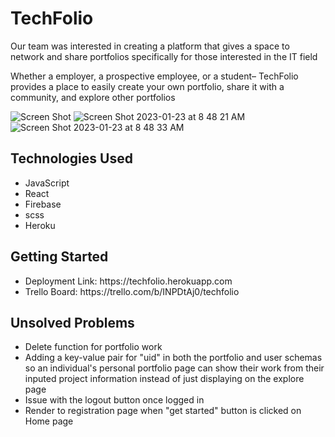 # TechFolio
<p>Our team was interested in creating a platform that gives a space to network and share portfolios specifically for those interested in the IT field</p>
<p>Whether a employer, a prospective employee, or a student– TechFolio provides a place to easily create your own portfolio, share it with a community, and explore other portfolios
</p>

![Screen Shot](https://user-images.githubusercontent.com/102608394/214055837-a3e62ca2-10d0-4976-8d4a-3ae0783a3ec4.png)
![Screen Shot 2023-01-23 at 8 48 21 AM](https://user-images.githubusercontent.com/102608394/214055853-8d4a5319-16f6-43f1-b187-59a4499dda31.png)
![Screen Shot 2023-01-23 at 8 48 33 AM](https://user-images.githubusercontent.com/102608394/214055864-0897b5ae-4fec-41cd-8db2-56805ae186de.png)


<h2>Technologies Used</h2>
<ul>
<li>JavaScript</li>
<li>React</li>
<li>Firebase</li>
<li>scss</li>
<li>Heroku</li>
</ul>

<h2>Getting Started</h2>
<ul>
<li>Deployment Link: https://techfolio.herokuapp.com </li>
<li>Trello Board: https://trello.com/b/INPDtAj0/techfolio </li>
</ul>

<h2>Unsolved Problems</h2>
<ul>
<li>Delete function for portfolio work</li>
<li>Adding a key-value pair for "uid" in both the portfolio and user schemas so an individual's personal portfolio page can show their work from their inputed project information instead of just displaying on the explore page </li>
<li>Issue with the logout button once logged in </li>
<li>Render to registration page when "get started" button is clicked on Home page</li>
</ul>
